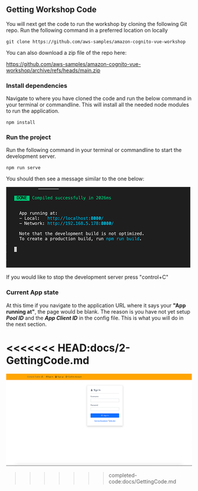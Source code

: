 ## Getting Workshop Code

You will next get the code to run the workshop by cloning the following Git repo. Run the following command in a preferred location on locally

```
git clone https://github.com/aws-samples/amazon-cognito-vue-workshop
```

You can also download a zip file of the repo here:

https://github.com/aws-samples/amazon-cognito-vue-workshop/archive/refs/heads/main.zip

### Install dependencies

Navigate to where you have cloned the code and run the below command in your terminal or commandline. This will install all the needed node modules to run the application.

```
npm install
```

### Run the project

Run the following command in your terminal or commandline to start the development server.

```
npm run serve
```

You should then see a message similar to the one below:

![npm run](../docs/images/npm-run.png)

If you would like to stop the development server press "control+C"

### Current App state

At this time if you navigate to the application URL where it says your **"App running at"**, the page would be blank. The reason is you have not yet setup ***Pool ID*** and the ***App Client ID*** in the config file. This is what you will do in the next section.


<<<<<<< HEAD:docs/2-GettingCode.md
=======
![home page](../docs/images/home-page.png)
>>>>>>> completed-code:docs/GettingCode.md
